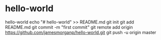 # hello-world
hello-world
echo "# hello-world" >> README.md
git init
git add README.md
git commit -m "first commit"
git remote add origin https://github.com/jamesmorganp/hello-world.git
git push -u origin master
                
